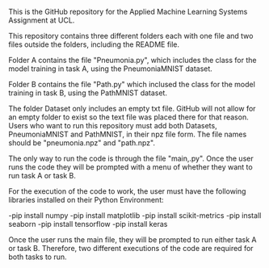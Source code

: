 This is the GitHub repository for the Applied Machine Learning Systems Assignment at UCL.

This repository contains three different folders each with one file and two files outside the folders, including the README file. 

Folder A contains the file "Pneumonia.py", which includes the class for the model training in task A, using the PneumoniaMNIST dataset. 

Folder B contains the file "Path.py" which inclused the class for the model training in task B, using the PathMNIST dataset. 

The folder Dataset only includes an empty txt file. GitHub will not allow for an empty folder to exist so the text file was placed there for that reason. Users who want to run this repository must add both Datasets, PneumoniaMNIST and PathMNIST, in their npz file form. The file names should be "pneumonia.npz" and "path.npz". 

The only way to run the code is through the file "main,.py". Once the user runs the code they will be prompted with a menu of whether they want to run task A or task B. 

For the execution of the code to work, the user must have the following libraries installed on their Python Environment:

-pip install numpy
-pip install matplotlib
-pip install scikit-metrics
-pip install seaborn
-pip install tensorflow
-pip install keras

Once the user runs the main file, they will be prompted to run either task A or task B. Therefore, two different executions of the code are required for both tasks to run. 